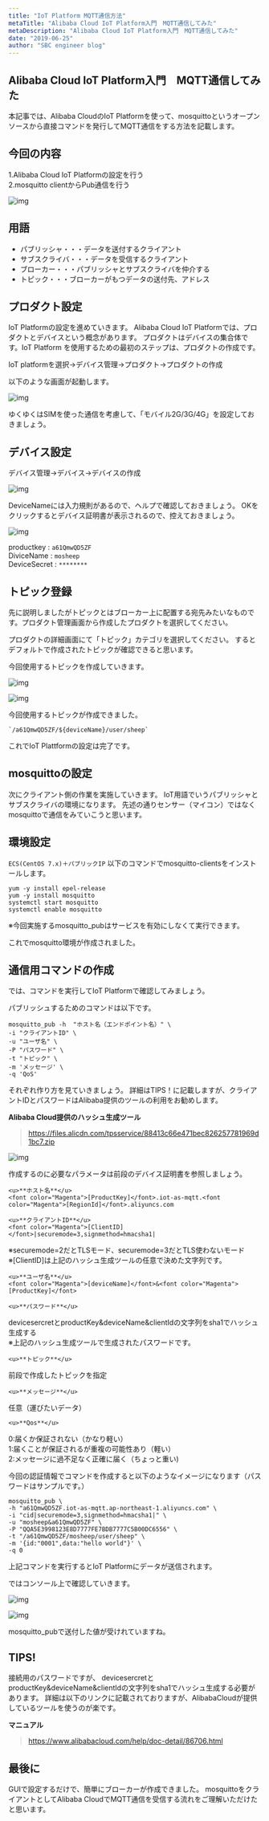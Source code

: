 ```yaml
---
title: "IoT Platform MQTT通信方法"
metaTitle: "Alibaba Cloud IoT Platform入門　MQTT通信してみた"
metaDescription: "Alibaba Cloud IoT Platform入門　MQTT通信してみた"
date: "2019-06-25"
author: "SBC engineer blog"
---
```


## Alibaba Cloud IoT Platform入門　MQTT通信してみた

本記事では、Alibaba CloudのIoT Platformを使って、mosquittoというオープンソースから直接コマンドを発行してMQTT通信をする方法を記載します。   

## 今回の内容

1.Alibaba Cloud IoT Platformの設定を行う     
2.mosquitto clientからPub通信を行う

![img](https://raw.githubusercontent.com/sbcloud/help/master/content/usecase-iot/IoT_Platform_images_17680117127207100000/20190625140901.png "img")


## 用語

* パブリッシャ・・・データを送付するクライアント
* サブスクライバ・・・データを受信するクライアント
* ブローカー・・・パブリッシャとサブスクライバを仲介する
* トピック・・・ブローカーがもつデータの送付先、アドレス

## プロダクト設定

IoT Platformの設定を進めていきます。
Alibaba Cloud IoT Platformでは、プロダクトとデバイスという概念があります。
プロダクトはデバイスの集合体です。IoT Platform を使用するための最初のステップは、プロダクトの作成です。


IoT platformを選択->デバイス管理->プロダクト->プロダクトの作成

以下のような画面が起動します。

![img](https://raw.githubusercontent.com/sbcloud/help/master/content/usecase-iot/IoT_Platform_images_17680117127207100000/20190625141032.png "img")


ゆくゆくはSIMを使った通信を考慮して、「モバイル2G/3G/4G」を設定しておきましょう。

## デバイス設定
デバイス管理->デバイス->デバイスの作成

![img](https://raw.githubusercontent.com/sbcloud/help/master/content/usecase-iot/IoT_Platform_images_17680117127207100000/20190625151825.png "img")


DeviceNameには入力規則があるので、ヘルプで確認しておきましょう。
OKをクリックするとデバイス証明書が表示されるので、控えておきましょう。

![img](https://raw.githubusercontent.com/sbcloud/help/master/content/usecase-iot/IoT_Platform_images_17680117127207100000/20190625141139.png "img")


productkey   : `a61QmwQD5ZF`     
DiviceName   : `mosheep`      
DeviceSecret : `********`

## トピック登録
先に説明しましたがトピックとはブローカー上に配置する宛先みたいなものです。プロダクト管理画面から作成したプロダクトを選択してください。

プロダクトの詳細画面にて「トピック」カテゴリを選択してください。
するとデフォルトで作成されたトピックが確認できると思います。

今回使用するトピックを作成していきます。


![img](https://raw.githubusercontent.com/sbcloud/help/master/content/usecase-iot/IoT_Platform_images_17680117127207100000/20190625141438.png "img")

![img](https://raw.githubusercontent.com/sbcloud/help/master/content/usecase-iot/IoT_Platform_images_17680117127207100000/20190625141101.png "img")



今回使用するトピックが作成できました。
```
`/a61QmwQD5ZF/${deviceName}/user/sheep`
```

これでIoT Plattformの設定は完了です。

## mosquittoの設定

次にクライアント側の作業を実施していきます。
IoT用語でいうパブリッシャとサブスクライバの環境になります。
先述の通りセンサー（マイコン）ではなくmosquittoで通信をみていこうと思います。


## 環境設定

`ECS(CentOS 7.x)＋パブリックIP`
以下のコマンドでmosquitto-clientsをインストールします。

```
yum -y install epel-release
yum -y install mosquitto
systemctl start mosquitto
systemctl enable mosquitto
```
※今回実施するmosquitto_pubはサービスを有効にしなくて実行できます。

これでmosquitto環境が作成されました。

## 通信用コマンドの作成

では、コマンドを実行してIoT Platformで確認してみましょう。

パブリッシュするためのコマンドは以下です。

```
mosquitto_pub -h  "ホスト名（エンドポイント名）" \
-i "クライアントID" \
-u "ユーザ名" \
-P "パスワード" \
-t "トピック" \
-m 'メッセージ' \
-q 'QoS'
```

それぞれ作り方を見ていきましょう。
詳細はTIPS！に記載しますが、クライアントIDとパスワードはAlibaba提供のツールの利用をお勧めします。


**Alibaba Cloud提供のハッシュ生成ツール**
> https://files.alicdn.com/tpsservice/88413c66e471bec826257781969d1bc7.zip

![img](https://raw.githubusercontent.com/sbcloud/help/master/content/usecase-iot/IoT_Platform_images_17680117127207100000/20190625141600.png "img")


作成するのに必要なパラメータは前段のデバイス証明書を参照しましょう。

```
<u>**ホスト名**</u>     
<font color="Magenta">[ProductKey]</font>.iot-as-mqtt.<font color="Magenta">[RegionId]</font>.aliyuncs.com

<u>**クライアントID**</u>     
<font color="Magenta">[ClientID]</font>|securemode=3,signmethod=hmacsha1|     
```

※securemode=2だとTLSモード、securemode=3だとTLS使わないモード     
※[ClientID]は上記のハッシュ生成ツールの任意で決めた文字列です。

```
<u>**ユーザ名**</u>     
<font color="Magenta">[deviceName]</font>&<font color="Magenta">[ProductKey]</font>

<u>**パスワード**</u>     
```

devicesercretとproductKey&deviceName&clientIdの文字列をsha1でハッシュ生成する     
※上記のハッシュ生成ツールで生成されたパスワードです。

```
<u>**トピック**</u>     
```
前段で作成したトピックを指定

```
<u>**メッセージ**</u>     
```
任意（運びたいデータ）

```
<u>**Qos**</u>     
```
0:届くか保証されない（かなり軽い）     
1:届くことが保証されるが重複の可能性あり（軽い）     
2:メッセージに過不足なく正確に届く（ちょっと重い)     


今回の認証情報でコマンドを作成すると以下のようなイメージになります（パスワードはサンプルです。）


```
mosquitto_pub \
-h "a61QmwQD5ZF.iot-as-mqtt.ap-northeast-1.aliyuncs.com" \
-i "cid|securemode=3,signmethod=hmacsha1|" \
-u "mosheep&a61QmwQD5ZF" \
-P "QQA5E3998123E8D7777FE7BDB7777C5B00DC6556" \
-t "/a61QmwQD5ZF/mosheep/user/sheep" \
-m '{id:"0001",data:"hello world"}' \
-q 0
```

上記コマンドを実行するとIoT Platformにデータが送信されます。

ではコンソール上で確認していきます。

![img](https://raw.githubusercontent.com/sbcloud/help/master/content/usecase-iot/IoT_Platform_images_17680117127207100000/20190625141717.png "img")

![img](https://raw.githubusercontent.com/sbcloud/help/master/content/usecase-iot/IoT_Platform_images_17680117127207100000/20190625141720.png "img")


mosquitto_pubで送付した値が受けれていますね。

## TIPS!
接続用のパスワードですが、
devicesercretとproductKey&deviceName&clientIdの文字列をsha1でハッシュ生成する必要があります。
詳細は以下のリンクに記載されておりますが、AlibabaCloudが提供しているツールを使うのが楽です。

**マニュアル**

> https://www.alibabacloud.com/help/doc-detail/86706.html



## 最後に
GUIで設定するだけで、簡単にブローカーが作成できました。
mosquittoをクライアントとしてAlibaba CloudでMQTT通信を受信する流れをご理解いただけたと思います。  

